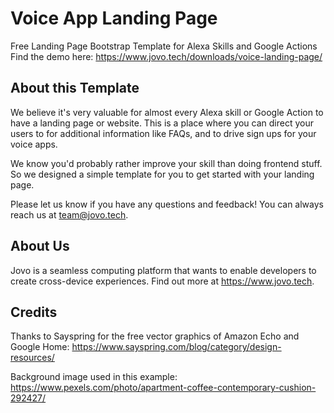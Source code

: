 # Voice App Landing Page
Free Landing Page Bootstrap Template for Alexa Skills and Google Actions
Find the demo here: https://www.jovo.tech/downloads/voice-landing-page/

## About this Template
We believe it's very valuable for almost every Alexa skill or Google Action to have a landing page or website.
This is a place where you can direct your users to for additional information like FAQs, and to drive sign ups for your voice apps.

We know you'd probably rather improve your skill than doing frontend stuff. So we designed a simple template for you to get started with your landing page.

Please let us know if you have any questions and feedback! 
You can always reach us at team@jovo.tech.


## About Us
Jovo is a seamless computing platform that wants to enable developers to create cross-device experiences.
Find out more at https://www.jovo.tech.


## Credits
Thanks to Sayspring for the free vector graphics of Amazon Echo and Google Home: https://www.sayspring.com/blog/category/design-resources/

Background image used in this example: https://www.pexels.com/photo/apartment-coffee-contemporary-cushion-292427/
